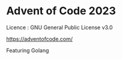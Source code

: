 # Advent of Code 2023

Licence : GNU General Public License v3.0

https://adventofcode.com/

Featuring Golang